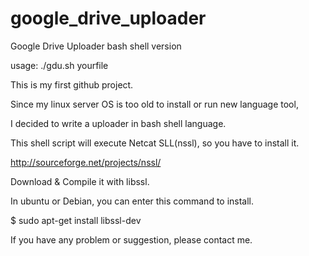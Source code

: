 google_drive_uploader
=====================

Google Drive Uploader bash shell version

usage: ./gdu.sh yourfile

This is my first github project.

Since my linux server OS is too old to install or run new language tool, 

I decided to write a uploader in bash shell language.

This shell script will execute Netcat SLL(nssl), so you have to install it.

http://sourceforge.net/projects/nssl/

Download & Compile it with libssl.

In ubuntu or Debian, you can enter this command to install.

$ sudo apt-get install libssl-dev

If you have any problem or suggestion, please contact me.
